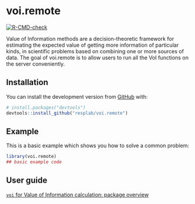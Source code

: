 
<!-- README.md is generated from README.Rmd. Please edit that file -->

# voi.remote

<!-- badges: start -->

[![R-CMD-check](https://github.com/resplab/voi.remote/workflows/R-CMD-check/badge.svg)](https://github.com/resplab/voi.remote/actions)
<!-- badges: end -->

Value of Information methods are a decision-theoretic framework for estimating the expected value of getting more information of particular kinds, in scientific problems based on combining one or more sources of data. The goal of voi.remote is to allow users to run all the VoI functions on the server conveniently.

## Installation

You can install the development version from [GitHub](https://github.com/) with:

``` r
# install.packages("devtools")
devtools::install_github("resplab/voi.remote")
```


## Example

This is a basic example which shows you how to solve a common problem:

``` r
library(voi.remote)
## basic example code
```
## User guide 

[`voi` for Value of Information calculation: package overview](https://resplab.github.io/voi.remote/articles/voi_remote.html)
